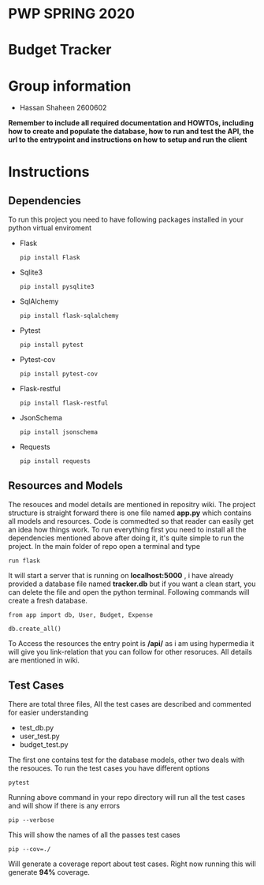 # PWP SPRING 2020
# Budget Tracker
# Group information
* Hassan Shaheen 2600602

__Remember to include all required documentation and HOWTOs, including how to create and populate the database, how to run and test the API, the url to the entrypoint and instructions on how to setup and run the client__

# Instructions

## Dependencies
To run this project you need to have following packages installed in your python virtual enviroment

* Flask <pre><code>pip install Flask</code></pre>
* Sqlite3 <pre><code>pip install pysqlite3</code></pre>
* SqlAlchemy <pre><code>pip install flask-sqlalchemy</code></pre>
* Pytest <pre><code>pip install pytest</code></pre>
* Pytest-cov <pre><code>pip install pytest-cov</code></pre>
* Flask-restful <pre><code>pip install flask-restful</code></pre>
* JsonSchema <pre><code>pip install jsonschema</code></pre>
* Requests <pre><code>pip install requests</code></pre>

## Resources and Models
The resouces and model details are mentioned in repositry wiki. The project structure is straight forward there is one file named **app.py** which contains all models and resources. Code is commedted so that reader can easily get an idea how things work.
To run everything first you need to install all the dependencies mentioned above after doing it, it's quite simple to run the project.
In the main folder of repo open a terminal and type
<pre><code>run flask</code></pre>
It will start a server that is running on **localhost:5000** , i have already provided a database file named **tracker.db** but if you want a clean start, you can delete the file and open the python terminal. Following commands will create a fresh database.
<pre><code>from app import db, User, Budget, Expense</code></pre>
<pre><code>db.create_all()</code></pre>
To Access the resources the entry point is **/api/** as i am using hypermedia it will give you link-relation that you can follow for other resoruces. All details are mentioned in wiki.

## Test Cases
There are total three files, All the test cases are described and commented for easier understanding
* test_db.py
* user_test.py
* budget_test.py

The first one contains test for the database models, other two deals with the resouces. To run the test cases you have different options 
<pre><code>pytest</code></pre>
Running above command in your repo directory will run all the test cases and will show if there is any errors
<pre><code>pip --verbose</code></pre>
This will show the names of all the passes test cases
<pre><code>pip --cov=./</code></pre>
Will generate a coverage report about test cases. Right now running this will generate **94%** coverage.



